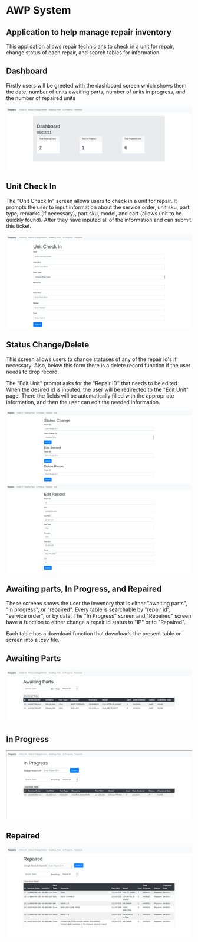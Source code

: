 # AWP System
## Application to help manage repair inventory

This application allows repair technicians to check in a unit for repair, change status of each repair, and search tables for information

## Dashboard

Firstly users will be greeted with the dashboard screen which shows them the date, number of units awaiting parts, number of units in progress, and the number of repaired units

![dashboard.png](https://github.com/anguyenrgb/AWP-System/blob/6369bcfe335df7dcd34a86200522ce2768729683/AWP%20Screenshot/dashboard.png)

## Unit Check In

The "Unit Check In" screen allows users to check in a unit for repair. It prompts the user to input information about the service order, unit sku, part type, remarks (if necessary), part sku, model, and cart (allows unit to be quickly found). After they have inputed all of the information and can submit this ticket.

![checkin.png](https://github.com/anguyenrgb/AWP-System/blob/6369bcfe335df7dcd34a86200522ce2768729683/AWP%20Screenshot/checkin.png)

## Status Change/Delete

This screen allows users to change statuses of any of the repair id's if necessary. Also, below this form there is a delete record function if the user needs to drop record.

The "Edit Unit" prompt asks for the "Repair ID" that needs to be edited. When the desired id is inputed, the user will be redirected to the "Edit Unit" page. There the fields will be automatically filled with the appropriate information, and then the user can edit the needed information. 

![status.png](https://github.com/anguyenrgb/AWP-System/blob/6369bcfe335df7dcd34a86200522ce2768729683/AWP%20Screenshot/StatusChange.png)
![EditRecord.png](https://github.com/anguyenrgb/AWP-System/blob/6369bcfe335df7dcd34a86200522ce2768729683/AWP%20Screenshot/EditRecord.png)


## Awaiting parts, In Progress, and Repaired
These screens shows the user the inventory that is either "awaiting parts", "in progress", or "repaired". Every table is searchable by "repair id", "service order", or by date. The "In Progress" screen and "Repaired" screen have a function to either change a repair id status to "IP" or to "Repaired".

Each table has a download function that downloads the present table on screen into a .csv file.

## Awaiting Parts

![awp.png](https://github.com/anguyenrgb/AWP-System/blob/6369bcfe335df7dcd34a86200522ce2768729683/AWP%20Screenshot/awp.png)

## In Progress

![ip.png](https://github.com/anguyenrgb/AWP-System/blob/6369bcfe335df7dcd34a86200522ce2768729683/AWP%20Screenshot/ip.png)

## Repaired

![repaired.png](https://github.com/anguyenrgb/AWP-System/blob/6369bcfe335df7dcd34a86200522ce2768729683/AWP%20Screenshot/repaired.png)


